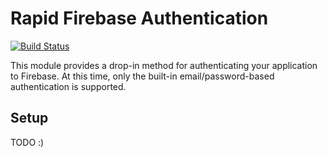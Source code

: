 # Rapid Firebase Authentication

[![Build Status](https://travis-ci.org/developertown/rapid-firebase-authentication.svg?branch=master)](https://travis-ci.org/developertown/rapid-firebase-authentication)

This module provides a drop-in method for authenticating your application
to Firebase.  At this time, only the built-in email/password-based
authentication is supported.

## Setup

TODO :)
